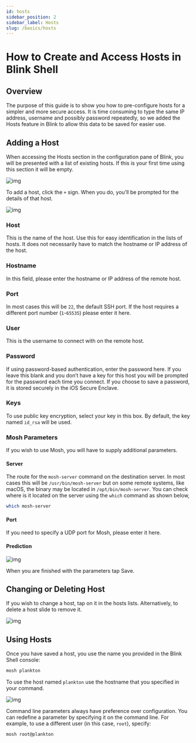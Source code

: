```yaml
---
id: hosts
sidebar_position: 2
sidebar_label: Hosts
slug: /basics/hosts
---
```


# How to Create and Access Hosts in Blink Shell

## Overview

The purpose of this guide is to show you how to pre-configure hosts for a simpler and more secure access. It is time consuming to type the same IP address, username and possibly password repeatedly, so we added the Hosts feature in Blink to allow this data to be saved for easier use.

## Adding a Host

When accessing the Hosts section in the configuration pane of Blink, you will be presented with a list of existing hosts. If this is your first time using this section it will be empty.

![img](hosts/create-access-host-image1.png)

To add a host, click the `+` sign. When you do, you’ll be prompted for the details of that host.

![img](hosts/create-access-host-image2.png)

### Host

This is the name of the host. Use this for easy identification in the lists of hosts. It does not necessarily have to match the hostname or IP address of the host.

### Hostname

In this field, please enter the hostname or IP address of the remote host.

### Port

In most cases this will be `22`, the default SSH port. If the host requires a different port number (`1`-`65535`) please enter it here.

### User

This is the username to connect with on the remote host.

### Password

If using password-based authentication, enter the password here. If you leave this blank and you don’t have a key for this host you will be prompted for the password each time you connect. If you choose to save a password, it is stored securely in the iOS Secure Enclave.

### Keys

To use public key encryption, select your key in this box. By default, the key named `id_rsa` will be used.

### Mosh Parameters

If you wish to use Mosh, you will have to supply additional parameters.

#### Server

The route for the `mosh-server` command on the destination server. In most cases this will be `/usr/bin/mosh-server` but on some remote systems, like macOS, the binary may be located in `/opt/bin/mosh-server`. You can check where is it located on the server using the `which` command as shown below,

```bash
which mosh-server
```

#### Port

If you need to specify a UDP port for Mosh, please enter it here.

#### Prediction

![img](hosts/create-access-host-image3.png)

When you are finished with the parameters tap Save.

## Changing or Deleting Host

If you wish to change a host, tap on it in the hosts lists. Alternatively, to delete a host slide to remove it.

![img](hosts/create-access-host-image4.png)

## Using Hosts

Once you have saved a host, you use the name you provided in the Blink Shell console:

```bash
mosh plankton
```

To use the host named `plankton` use the hostname that you specified in your command.

![img](hosts/create-access-host-image5.png)

Command line parameters always have preference over configuration. You can redefine a parameter by specifying it on the command line. For example, to use a different user (in this case, `root`), specify:

```bash
mosh root@plankton
```
